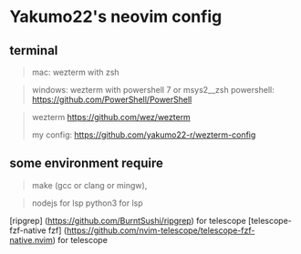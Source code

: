 # Yakumo22's neovim config


## terminal
> mac: wezterm with zsh
> 

> windows: wezterm with powershell 7
> or msys2__zsh
> powershell:
> https://github.com/PowerShell/PowerShell

> wezterm
> https://github.com/wez/wezterm
> 
> my config:
> https://github.com/yakumo22-r/wezterm-config


## some environment require
> make (gcc or clang or mingw),

> nodejs for lsp
> python3 for lsp

[ripgrep] (https://github.com/BurntSushi/ripgrep) for telescope
[telescope-fzf-native fzf] (https://github.com/nvim-telescope/telescope-fzf-native.nvim) for telescope
